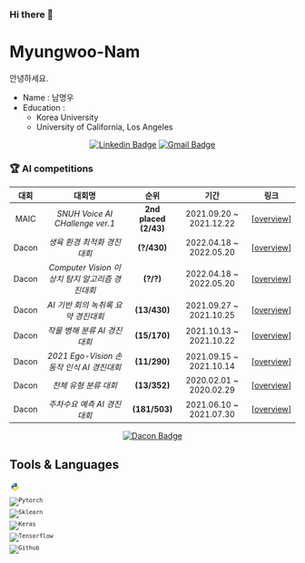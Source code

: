 ### Hi there 👋

# Myungwoo-Nam


안녕하세요.

- Name : 남명우
- Education : 
   - Korea University
   - University of California, Los Angeles


<div align=center>
   
   [![Linkedin Badge](https://img.shields.io/badge/-LinkedIn-blue?style=flat-square&logo=Linkedin&logoColor=white&link=https://www.linkedin.com/in/myungwoo-nam-6523a5157/)](https://www.linkedin.com/in/myungwoo-nam-6523a5157/) 
[![Gmail Badge](https://img.shields.io/badge/Gmail-d14836?style=flat-square&logo=Gmail&logoColor=white&link=mailto:affjljoo3581@gmail.com)](mailto:myungwoo0221@gmail.com)
</div>



### 🏆 AI competitions 

  |대회|대회명|순위|기간|링크|
  |:---:|:------:|:----:|:----:|:----:|
  |MAIC|*SNUH Voice AI CHallenge ver.1*|**2nd placed<br>(2/43)**|2021.09.20 ~ 2021.12.22|[[overview](https://maic.or.kr/competitions/10/infomation)] |
  |Dacon|  *생육 환경 최적화 경진대회* |**(?/430)**| 2022.04.18 ~ 2022.05.20| [[overview](https://dacon.io/competitions/official/235897/overview/description)] |
  |Dacon|  *Computer Vision 이상치 탐지 알고리즘 경진대회* |**(?/?)**| 2022.04.18 ~ 2022.05.20| [[overview](https://dacon.io/competitions/official/235894/overview/description)] |
  |Dacon|  *AI 기반 회의 녹취록 요약 경진대회* |**(13/430)**|2021.09.27 ~ 2021.10.25| [[overview](https://dacon.io/competitions/official/235813/overview/description)] |
  |Dacon|  *작물 병해 분류 AI 경진대회* |**(15/170)**| 2021.10.13 ~ 2021.10.22 | [[overview](https://dacon.io/competitions/official/235842/overview/description)] |
  |Dacon|  *2021 Ego-Vision 손동작 인식 AI 경진대회* |**(11/290)**| 2021.09.15 ~ 2021.10.14| [[overview](https://dacon.io/competitions/official/235805/overview/description)] |
  |Dacon|  *천체 유형 분류 대회* |**(13/352)**|2020.02.01 ~ 2020.02.29| [[overview](https://dacon.io/competitions/official/235573/overview/description)] |
  |Dacon|  *주차수요 예측 AI 경진대회* |**(181/503)**| 2021.06.10 ~ 2021.07.30| [[overview](https://dacon.io/competitions/official/235745/overview/description)] |

  
  

<div align=center>

   [![Dacon Badge](https://img.shields.io/badge/-Dacon-blue?style=flat-square&logo=dacon&logoColor=white&link=https://dacon.io/myprofile/230684/competition/)](https://dacon.io/myprofile/230684/competition/)

</div>


## Tools & Languages
<code><img title="Python" height="20" src="https://raw.githubusercontent.com/github/explore/80688e429a7d4ef2fca1e82350fe8e3517d3494d/topics/python/python.png">
<code><img title="Pytorch" height="20" src="https://user-images.githubusercontent.com/41610472/166423517-70eeb6b7-522d-42cb-8588-0df9f9277e18.png"></code>
<code><img title="Sklearn" height="20" src="https://user-images.githubusercontent.com/41610472/166423579-d4a2d7db-63f5-444e-8a69-92992f1b0aa2.png"></code>
<code><img title="Keras" height="20" src="https://user-images.githubusercontent.com/41610472/166423739-5f3c7a8c-e99e-42cc-94b4-4e9e3d3e7657.png"></code>
<code><img title="Tensorflow" height="20" src="https://user-images.githubusercontent.com/41610472/166423785-7cf78608-ba49-4b36-9167-7726da0ba86c.png"></code>
<code><img title="Github" height="20" src="https://user-images.githubusercontent.com/41610472/166423952-0ffecc44-a432-48b2-adb6-32ce14999153.png"></code>
   

